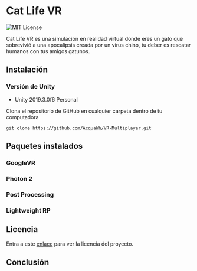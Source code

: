 # Cat Life VR
![MIT License](http://img.shields.io/badge/license-MIT-blue.svg?style=flat)

Cat Life VR es una simulación en realidad virtual donde eres un gato que sobrevivió a una apocalipsis creada por un virus chino, tu deber es rescatar humanos con tus amigos gatunos.

## Instalación

### Versión de Unity

 - Unity 2019.3.0f6 Personal

Clona el repositorio de GitHub en cualquier carpeta dentro de tu computadora

    git clone https://github.com/AcquaWh/VR-Multiplayer.git
    
## Paquetes instalados

### GoogleVR

### Photon 2

### Post Processing

### Lightweight RP


## Licencia
Entra a este [enlace](https://github.com/AcquaWh/VR-Multiplayer/blob/master/LICENSE) para ver la licencia del proyecto.

## Conclusión
